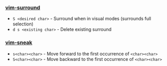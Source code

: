 ### [vim-surround](https://github.com/tpope/vim-surround)

- `S <desired char>` - Surround when in visual modes (surrounds full selection)
- `d s <existing char>` - Delete existing surround

### [vim-sneak](https://github.com/justinmk/vim-sneak)

- `s<char><char>` - Move forward to the first occurrence of `<char><char>`
- `S<char><char>` - Move backward to the first occurrence of `<char><char>`
